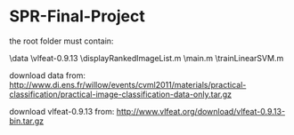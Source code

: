# SPR-Final-Project

the root folder must contain:

\data
\vlfeat-0.9.13
\displayRankedImageList.m
\main.m
\trainLinearSVM.m


download data from:
http://www.di.ens.fr/willow/events/cvml2011/materials/practical-classification/practical-image-classification-data-only.tar.gz

download vlfeat-0.9.13 from:
http://www.vlfeat.org/download/vlfeat-0.9.13-bin.tar.gz
